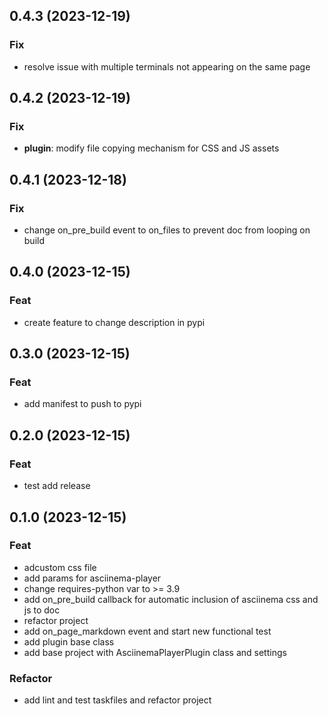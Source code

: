 ## 0.4.3 (2023-12-19)

### Fix

- resolve issue with multiple terminals not appearing on the same page

## 0.4.2 (2023-12-19)

### Fix

- **plugin**: modify file copying mechanism for CSS and JS assets

## 0.4.1 (2023-12-18)

### Fix

- change on_pre_build event to on_files to prevent doc from looping on build

## 0.4.0 (2023-12-15)

### Feat

- create feature to change description in pypi

## 0.3.0 (2023-12-15)

### Feat

- add manifest to push to pypi

## 0.2.0 (2023-12-15)

### Feat

- test add release

## 0.1.0 (2023-12-15)

### Feat

- adcustom css file
- add params for asciinema-player
- change requires-python var to >= 3.9
- add on_pre_build callback for automatic inclusion of asciinema css and js to doc
- refactor project
- add on_page_markdown event and start new functional test
- add plugin base class
- add base project with AsciinemaPlayerPlugin class and settings

### Refactor

- add lint and test taskfiles and refactor project
